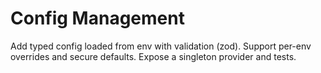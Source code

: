 # Config Management
Add typed config loaded from env with validation (zod). Support per-env overrides and secure defaults.
Expose a singleton provider and tests.
